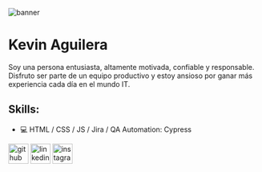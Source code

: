 ![banner](https://i.postimg.cc/J7P3FrCZ/ss.png)

# Kevin Aguilera
Soy una persona entusiasta, altamente motivada, confiable y responsable. Disfruto ser parte de un equipo productivo y estoy ansioso por ganar más
experiencia cada día en el mundo IT. 


## Skills: 
* :computer: HTML / CSS / JS / Jira / QA Automation: Cypress

[<img src='https://cdn.jsdelivr.net/npm/simple-icons@3.0.1/icons/github.svg' alt='github' height='40'>](https://github.com/kevinaguilera)  [<img src='https://cdn.jsdelivr.net/npm/simple-icons@3.0.1/icons/linkedin.svg' alt='linkedin' height='40'>](https://www.linkedin.com/in/kevin-aguilera-//)  [<img src='https://cdn.jsdelivr.net/npm/simple-icons@3.0.1/icons/instagram.svg' alt='instagram' height='40'>](https://www.instagram.com/kevaaguilera/)  


